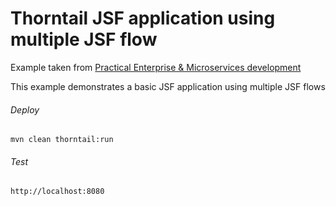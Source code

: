Thorntail JSF application using multiple JSF flow
=====================================

Example taken from [Practical Enterprise & Microservices development](http://www.itbuzzpress.com/ebooks/java-ee-7-development-on-wildfly.html)

This example demonstrates a basic JSF application using multiple JSF flows

###### Deploy
```shell
mvn clean thorntail:run
```
###### Test
```shell
http://localhost:8080 
```
 
